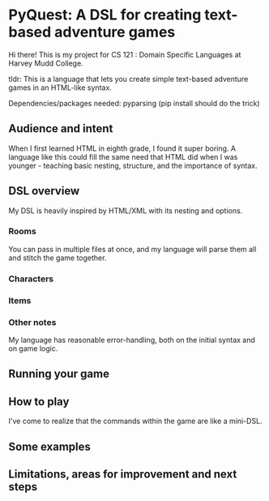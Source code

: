 # PyQuest: A DSL for creating text-based adventure games

Hi there! This is my project for CS 121 : Domain Specific Languages at Harvey Mudd College.

tldr: This is a language that lets you create simple text-based adventure games in an HTML-like syntax. 

Dependencies/packages needed: pyparsing (pip install should do the trick)

## Audience and intent

When I first learned HTML in eighth grade, I found it super boring. A language like this could fill the same need that HTML did when I was younger - teaching basic nesting, structure, and the importance of syntax.

## DSL overview

My DSL is heavily inspired by HTML/XML with its nesting and options. 

### Rooms

You can pass in multiple files at once, and my language will parse them all and stitch the game together. 

### Characters

### Items

### Other notes

My language has reasonable error-handling, both on the initial syntax and on game logic. 

## Running your game

## How to play

I've come to realize that the commands within the game are like a mini-DSL.

## Some examples



## Limitations, areas for improvement and next steps